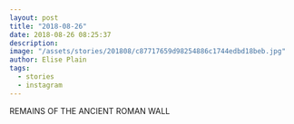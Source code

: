 ```yaml
---
layout: post
title: "2018-08-26"
date: 2018-08-26 08:25:37
description: 
image: "/assets/stories/201808/c87717659d98254886c1744edbd18beb.jpg"
author: Elise Plain
tags: 
  - stories
  - instagram
---
```


REMAINS OF THE ANCIENT ROMAN WALL
<p></p>
